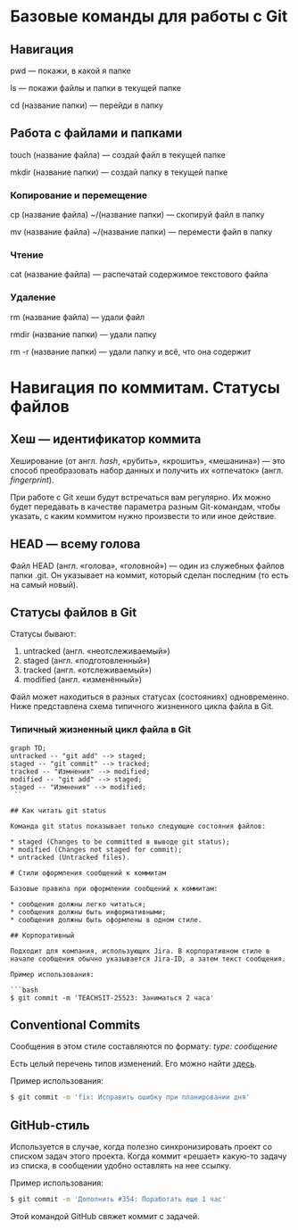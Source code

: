 # Базовые команды для работы с Git

## Навигация

pwd — покажи, в какой я папке

ls — покажи файлы и папки в текущей папке

cd (название папки) — перейди в папку

## Работа с файлами и папками

touch (название файла) — создай файл в текущей папке

mkdir (название папки) — создай папку в текущей папке

### Копирование и перемещение

cp (название файла) ~/(название папки) — скопируй файл в папку

mv (название файла) ~/(название папки) — перемести файл в папку

### Чтение

cat (название файла) — распечатай содержимое текстового файла

### Удаление

rm (название файла) — удали файл 

rmdir (название папки) — удали папку

rm -r (название папки) — удали папку и всё, что она содержит

# Навигация по коммитам. Статусы файлов

## Хеш — идентификатор коммита

Хеширование (от англ. *hash*, «рубить», «крошить», «мешанина») — это способ преобразовать набор данных и получить их «отпечаток» (англ. *fingerprint*).

При работе с Git хеши будут встречаться вам регулярно. Их можно будет передавать в качестве параметра разным Git-командам, чтобы указать, с каким коммитом нужно произвести то или иное действие.

## HEAD — всему голова

Файл HEAD (англ. «голова», «головной») — один из служебных файлов папки .git. Он указывает на коммит, который сделан последним (то есть на самый новый).

## Статусы файлов в Git

Статусы бывают:

1. untracked (англ. «неотслеживаемый»)
2. staged (англ. «подготовленный»)
3. tracked (англ. «отслеживаемый»)
4. modified (англ. «изменённый»)

Файл может находиться в разных статусах (состояниях) одновременно. Ниже представлена схема типичного жизненного цикла файла в Git.

### Типичный жизненный цикл файла в Git

```mermaid
graph TD;
untracked -- "git add" --> staged;
staged -- "git commit" --> tracked;
tracked -- "Измнения" --> modified;
modified -- "git add" --> staged;
staged -- "Измнения" --> modified;
 ``

## Как читать git status

Команда git status показывает только следующие состояния файлов:

* staged (Changes to be committed в выводе git status);
* modified (Changes not staged for commit);
* untracked (Untracked files).

# Стили оформления сообщений к коммитам

Базовые правила при оформлении сообщений к коммитам:

* сообщения должны легко читаться;
* сообщения должны быть информативными;
* сообщения должны быть оформлены в одном стиле.

## Корпоративный

Подходит для компания, использующих Jira. В корпоративном стиле в начале сообщения обычно указывается Jira-ID, а затем текст сообщения.

Пример использования:

```bash
$ git commit -m 'TEACHSIT-25523: Заниматься 2 часа'
```

## Conventional Commits

Сообщения в этом стиле составляются по формату: *type: сообщение*

Есть целый перечень типов изменений. Его можно найти [здесь](https://www.conventionalcommits.org/ru/v1.0.0-beta.4/#%D1%81%D0%BF%D0%B5%D1%86%D0%B8%D1%84%D0%B8%D0%BA%D0%B0%D1%86%D0%B8%D1%8F).

Пример использования:

```bash
$ git commit -m 'fix: Исправить ошибку при планировании дня'
```

## GitHub-стиль

Используется в случае, когда полезно синхронизировать проект со списком задач этого проекта. Когда коммит «решает» какую-то задачу из списка, в сообщении удобно оставлять на нее ссылку.

Пример использования:

```bash
$ git commit -m 'Дополнить #354: Поработать еще 1 час'
```

Этой командой GitHub свяжет коммит с задачей.





